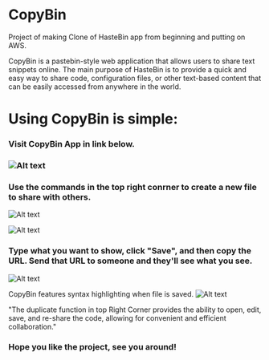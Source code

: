 # CopyBin
Project of making Clone of HasteBin app from beginning and putting on AWS.

CopyBin is a pastebin-style web application that allows users to share text snippets online. The main purpose of HasteBin is to provide a quick and easy way to share code, configuration files, or other text-based content that can be easily accessed from anywhere in the world.


# Using CopyBin is simple:

### Visit CopyBin App in link below.
### ![Alt text](http://ec2-18-169-71-135.eu-west-2.compute.amazonaws.com "Visit CopyBin App Here")

### Use the commands in the top right conrner to create a new file to share with others.
![Alt text](https://netlife2022.s3.eu-west-2.amazonaws.com/CopyBin01.png "Main Web Page")

![Alt text](https://netlife2022.s3.eu-west-2.amazonaws.com/CopyBin02.png "New Web Page")

### Type what you want to show, click "Save", and then copy the URL. Send that URL to someone and they'll see what you see.
![Alt text](https://netlife2022.s3.eu-west-2.amazonaws.com/CopyBin03.png "New Web Page With Written Code ")

CopyBin features syntax highlighting when file is saved.
![Alt text](https://netlife2022.s3.eu-west-2.amazonaws.com/CopyBin04.png "New Web Page")

"The duplicate function in top Right Corner provides the ability to open, edit, save, and re-share the code, allowing for convenient and efficient collaboration."


### Hope you like the project, see you around!
